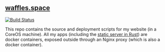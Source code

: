 ## [waffles.space](https://waffles.space)

[![Build Status](https://api.travis-ci.org/wafflespeanut/waffles.space.svg?branch=master)](https://travis-ci.org/Wafflespeanut/waffles.space)

This repo contains the source and deployment scripts for my website (in a CoreOS machine). All my apps (including the [static server in Rust](https://github.com/wafflespeanut/waffles.space/tree/master/server)) are docker containers, exposed outside through an Nginx proxy (which is also a docker container).

